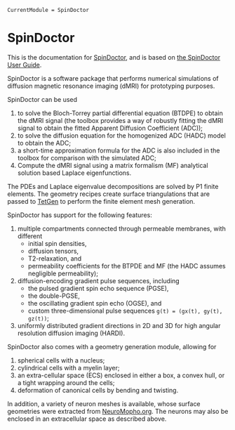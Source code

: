```@meta
CurrentModule = SpinDoctor
```

# SpinDoctor

This is the documentation for [SpinDoctor](https://github.com/agdestein/SpinDoctor.jl), and
is based on
[the SpinDoctor User Guide](https://github.com/jingrebeccali/SpinDoctor/blob/master/user_guide.pdf).

SpinDoctor is a software package that performs numerical simulations of diffusion magnetic
resonance imaging (dMRI) for prototyping purposes.

SpinDoctor can be used

1. to solve the Bloch-Torrey partial differential equation (BTDPE) to obtain the dMRI signal
   (the toolbox provides a way of robustly fitting the dMRI signal to obtain the fitted
   Apparent Diffusion Coefficient (ADC));
2. to solve the diffusion equation for the homogenized ADC (HADC) model to obtain the ADC;
3. a short-time approximation formula for the ADC is also included in the toolbox for
   comparison with the simulated ADC;
4. Compute the dMRI signal using a matrix formalism (MF) analytical solution based Laplace
   eigenfunctions.

The PDEs and Laplace eigenvalue decompositions are solved by P1 finite elements. The
geometry recipes create surface triangulations that are passed to
[TetGen](https://wias-berlin.de/software/index.jsp?id=TetGen&lang=1) to perform the finite
element mesh generation.

SpinDoctor has support for the following features:
1. multiple compartments connected through permeable membranes, with different
    * initial spin densities,
    * diffusion tensors,
    * T2-relaxation, and
    * permeability coefficients for the BTPDE and MF (the HADC assumes negligible
      permeability);
3. diffusion-encoding gradient pulse sequences, including
    * the pulsed gradient spin echo sequence (PGSE),
    * the double-PGSE,
    * the oscillating gradient spin echo (OGSE), and
    * custom three-dimensional pulse sequences `g(t) = (gx(t), gy(t), gz(t))`;
4. uniformly distributed gradient directions in 2D and 3D for high angular resolution
   diffusion imaging (HARDI).

SpinDoctor also comes with a geometry generation module, allowing for

1. spherical cells with a nucleus;
2. cylindrical cells with a myelin layer;
3. an extra-cellular space (ECS) enclosed in either a box, a convex hull, or a tight
   wrapping around the cells;
4. deformation of canonical cells by bending and twisting.

In addition, a variety of neuron meshes is available, whose surface geometries were
extracted from [NeuroMopho.org](http://neuromorpho.org). The neurons may also be enclosed in
an extracellular space as described above.

